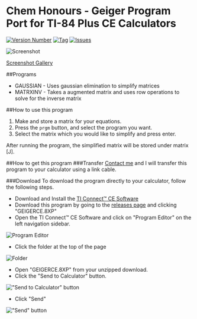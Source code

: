 Chem Honours - Geiger Program
Port for TI-84 Plus CE Calculators
====================

[![Version Number](https://img.shields.io/github/release/jononon/Geiger-TI-84-Plus-CE.svg)](https://github.com/jononon/Geiger-TI-84-Plus-CE.svg)
[![Tag](https://img.shields.io/github/tag/jononon/Geiger-TI-84-Plus-CE.svg)](https://github.com/jononon/Geiger-TI-84-Plus-CE.svg)
[![Issues](https://img.shields.io/github/issues/jononon/Geiger-TI-84-Plus-CE.svg)](https://github.com/jononon/Geiger-TI-84-Plus-CE.svg)

![Screenshot](http://i.imgur.com/ORL1HBi.png)

[Screenshot Gallery](http://imgur.com/a/AiISB)

##Programs
* GAUSSIAN  - Uses gaussian elimination to simplify matrices
* MATRXINV  - Takes a augmented matrix and uses row operations to solve for the inverse matrix

##How to use this program
1. Make and store a matrix for your equations.
2. Press the `prgm` button, and select the program you want.
3. Select the matrix which you would like to simplify and press enter.

After running the program, the simplified matrix will be stored under matrix [J].

##How to get this program
###Transfer
[Contact me](http://jonathandamico.me/contact) and I will transfer this program to your calculator using a link cable.

###Download
To download the program directly to your calculator, follow the following steps.

* Download and Install the [TI Connect™ CE Software](https://education.ti.com/en/us/products/computer_software/connectivity-software/ti-connect-ce-software/tabs/overview)
* Download this program by going to the [releases page](https://github.com/jononon/Geiger-TI-84-Plus-CE/releases) and clicking "GEIGERCE.8XP"
* Open the TI Connect™ CE Software and click on "Program Editor" on the left navigation sidebar.

![Program Editor](http://puu.sh/jWRl7/bbc01ee758.png)

* Click the folder at the top of the page

![Folder](http://puu.sh/jWRm5/4937683a3d.png)

* Open "GEIGERCE.8XP" from your unzipped download.
* Click the "Send to Calculator" button.

!["Send to Calculator" button](http://puu.sh/jWR4B/4dab64d0d3.png)

* Click "Send"

!["Send" button](http://puu.sh/oUMfI/5315667618.png)
